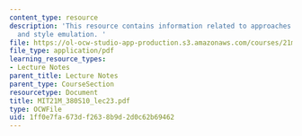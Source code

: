 ```yaml
---
content_type: resource
description: 'This resource contains information related to approaches: expert systems
  and style emulation. '
file: https://ol-ocw-studio-app-production.s3.amazonaws.com/courses/21m-380-music-and-technology-algorithmic-and-generative-music-spring-2010/1ff0e7fa673df2638b9d2d0c62b69462_MIT21M_380S10_lec23.pdf
file_type: application/pdf
learning_resource_types:
- Lecture Notes
parent_title: Lecture Notes
parent_type: CourseSection
resourcetype: Document
title: MIT21M_380S10_lec23.pdf
type: OCWFile
uid: 1ff0e7fa-673d-f263-8b9d-2d0c62b69462
---
```

